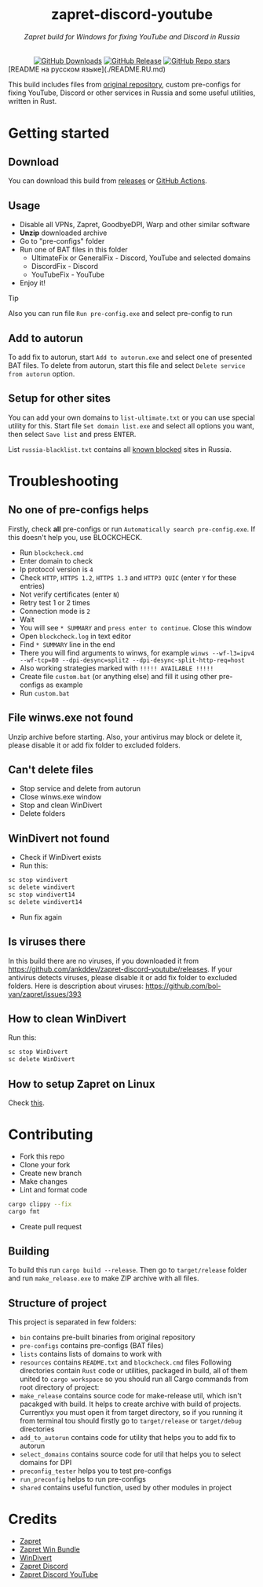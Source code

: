 <h1 align="center">zapret-discord-youtube</h1>
<h6 align="center">Zapret build for Windows for fixing YouTube and Discord in Russia</h6>
<div align="center">
  <a href="https://github.com/ankddev/zapret-discord-youtube/releases"><img alt="GitHub Downloads" src="https://img.shields.io/github/downloads/ankddev/zapret-discord-youtube/total"></a>
  <a href="https://github.com/ankddev/zapret-discord-youtube/releases"><img alt="GitHub Release" src="https://img.shields.io/github/v/release/ankddev/zapret-discord-youtube"></a>
  <a href="https://github.com/ankddev/zapret-discord-youtube"><img alt="GitHub Repo stars" src="https://img.shields.io/github/stars/ankddev/zapret-discord-youtube?style=flat"></a>
</div>
[README на русском языке](./README.RU.md)

This build includes files from [original repository](https://github.com/bol-van/zapret-win-bundle), custom pre-configs for fixing YouTube, Discord or other services in Russia and some useful utilities, written in Rust.
# Getting started
## Download
You can download this build from [releases](https://github.com/ankddev/zapret-discord-youtube/releases) or [GitHub Actions](https://github.com/ankddev/zapret-discord-youtube/actions).
## Usage
* Disable all VPNs, Zapret, GoodbyeDPI, Warp and other similar software
* **Unzip** downloaded archive
* Go to "pre-configs" folder
* Run one of BAT files in this folder
  * UltimateFix or GeneralFix - Discord, YouTube and selected domains
  * DiscordFix - Discord
  * YouTubeFix - YouTube
* Enjoy it!

> [!TIP]
> Also you can run file `Run pre-config.exe` and select pre-config to run

## Add to autorun
To add fix to autorun, start `Add to autorun.exe` and select one of presented BAT files. To delete from autorun, start this file and select `Delete service from autorun` option.

## Setup for other sites
You can add your own domains to `list-ultimate.txt` or you can use special utility for this. Start file `Set domain list.exe` and select all options you want, then select `Save list` and press <kbd>ENTER</kbd>.

List `russia-blacklist.txt` contains all [known blocked](https://antizapret.prostovpn.org/domains-export.txt) sites in Russia.

# Troubleshooting
## No one of pre-configs helps
Firstly, check **all** pre-configs or run `Automatically search pre-config.exe`. If this doesn't help you, use BLOCKCHECK.

* Run `blockcheck.cmd`
* Enter domain to check
* Ip protocol version is `4`
* Check `HTTP`, `HTTPS 1.2`, `HTTPS 1.3` and `HTTP3 QUIC` (enter `Y` for these entries)
* Not verify certificates (enter `N`)
* Retry test 1 or 2 times
* Connection mode is `2`
* Wait
* You will see `* SUMMARY` and `press enter to continue`. Close this window
* Open `blockcheck.log` in text editor
* Find `* SUMMARY` line in the end
* There you will find arguments to winws, for example `winws --wf-l3=ipv4 --wf-tcp=80 --dpi-desync=split2 --dpi-desync-split-http-req=host`
* Also working strategies marked with `!!!!! AVAILABLE !!!!!`
* Create file `custom.bat` (or anything else) and fill it using other pre-configs as example
* Run `custom.bat`

## File winws.exe not found
Unzip archive before starting. Also, your antivirus may block or delete it, please disable it or add fix folder to excluded folders.

## Can't delete files
* Stop service and delete from autorun
* Close winws.exe window
* Stop and clean WinDivert
* Delete folders

## WinDivert not found
* Check if WinDivert exists
* Run this:
```bash
sc stop windivert
sc delete windivert
sc stop windivert14
sc delete windivert14
```
* Run fix again

## Is viruses there
In this build there are no viruses, if you downloaded it from https://github.com/ankddev/zapret-discord-youtube/releases. If your antivirus detects viruses, please disable it or add fix folder to excluded folders.
Here is description about viruses: https://github.com/bol-van/zapret/issues/393

## How to clean WinDivert
Run this:
```bash
sc stop WinDivert
sc delete WinDivert
```

## How to setup Zapret on Linux
Check [this](https://github.com/bol-van/zapret/blob/master/docs/quick_start.txt).

# Contributing
* Fork this repo
* Clone your fork
* Create new branch
* Make changes
* Lint and format code
```bash
cargo clippy --fix
cargo fmt
```
* Create pull request

## Building
To build this run `cargo build --release`. Then go to `target/release` folder and run `make_release.exe` to make ZIP archive with all files.
## Structure of project
This project is separated in few folders:
* `bin` contains pre-built binaries from original repository
* `pre-configs` contains pre-configs (BAT files)
* `lists` contains lists of domains to work with
* `resources` contains `README.txt` and `blockcheck.cmd` files
Following directories contain `Rust` code or utilities, packaged in build, all of them united to `cargo workspace` so you should run all Cargo commands from root directory of project:
* `make_release` contains source code for make-release util, which isn't pacakged with build. It helps to create archive with build of projects. Currentlyx you must open it from target directory, so if you running it from terminal tou should firstly go to `target/release` or `target/debug` directories
* `add_to_autorun` contains code for utility that helps you to add fix to autorun
* `select_domains` contains source code for util that helps you to select domains for DPI
* `preconfig_tester` helps you to test pre-configs
* `run_preconfig` helps to run pre-configs
* `shared` contains useful function, used by other modules in project
# Credits
* [Zapret](https://github.com/bol-van/zapret)
* [Zapret Win Bundle](https://github.com/bol-van/zapret-win-bundle)
* [WinDivert](https://github.com/basil00/WinDivert)
* [Zapret Discord](https://github.com/Flowseal/zapret-discord-youtube)
* [Zapret Discord YouTube](https://howdyho.net/windows-software/discord-fix-snova-rabotayushij-diskord-vojs-zvonki)
